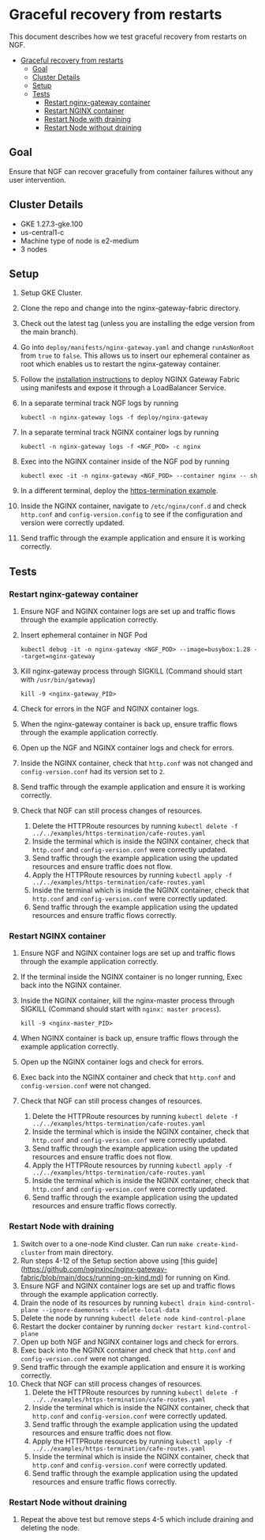 # Graceful recovery from restarts

This document describes how we test graceful recovery from restarts on NGF.

<!-- TOC -->
- [Graceful recovery from restarts](#graceful-recovery-from-restarts)
  - [Goal](#goal)
  - [Cluster Details](#cluster-details)
  - [Setup](#setup)
  - [Tests](#tests)
    - [Restart nginx-gateway container](#restart-nginx-gateway-container)
    - [Restart NGINX container](#restart-nginx-container)
    - [Restart Node with draining](#restart-node-with-draining)
    - [Restart Node without draining](#restart-node-without-draining)
<!-- TOC -->

## Goal
Ensure that NGF can recover gracefully from container failures without any user intervention.

## Cluster Details

- GKE 1.27.3-gke.100
- us-central1-c
- Machine type of node is e2-medium
- 3 nodes

## Setup

1. Setup GKE Cluster.
2. Clone the repo and change into the nginx-gateway-fabric directory.
3. Check out the latest tag (unless you are installing the edge version from the main branch).
4. Go into `deploy/manifests/nginx-gateway.yaml` and change `runAsNonRoot` from `true` to `false`.
This allows us to insert our ephemeral container as root which enables us to restart the nginx-gateway container.
5. Follow the [installation instructions](https://github.com/nginxinc/nginx-gateway-fabric/blob/main/docs/installation.md)
to deploy NGINX Gateway Fabric using manifests and expose it through a LoadBalancer Service.
6. In a separate terminal track NGF logs by running

    ```console
    kubectl -n nginx-gateway logs -f deploy/nginx-gateway
    ```

7. In a separate terminal track NGINX container logs by running

    ```console
    kubectl -n nginx-gateway logs -f <NGF_POD> -c nginx
    ```

8. Exec into the NGINX container inside of the NGF pod by running

    ```console
    kubectl exec -it -n nginx-gateway <NGF_POD> --container nginx -- sh
    ```

9. In a different terminal, deploy the
[https-termination example](https://github.com/nginxinc/nginx-gateway-fabric/tree/main/examples/https-termination).
10. Inside the NGINX container, navigate to `/etc/nginx/conf.d` and check `http.conf` and `config-version.config` to see
if the configuration and version were correctly updated.
11. Send traffic through the example application and ensure it is working correctly.

## Tests

### Restart nginx-gateway container

1. Ensure NGF and NGINX container logs are set up and traffic flows through the example application correctly.
2. Insert ephemeral container in NGF Pod

    ```console
    kubectl debug -it -n nginx-gateway <NGF_POD> --image=busybox:1.28 --target=nginx-gateway
    ```

3. Kill nginx-gateway process through SIGKILL (Command should start with `/usr/bin/gateway`)

    ```console
    kill -9 <nginx-gateway_PID>
    ```

4. Check for errors in the NGF and NGINX container logs.
5. When the nginx-gateway container is back up, ensure traffic flows through the example application correctly.
6. Open up the NGF and NGINX container logs and check for errors.
7. Inside the NGINX container, check that `http.conf` was not changed and `config-version.conf` had its version set to `2`.
8. Send traffic through the example application and ensure it is working correctly.
9. Check that NGF can still process changes of resources.
   1. Delete the HTTPRoute resources by running `kubectl delete -f ../../examples/https-termination/cafe-routes.yaml`
   2. Inside the terminal which is inside the NGINX container, check that `http.conf` and
   `config-version.conf` were correctly updated.
   3. Send traffic through the example application using the updated resources and ensure traffic does not flow.
   4. Apply the HTTPRoute resources by running `kubectl apply -f ../../examples/https-termination/cafe-routes.yaml`
   5. Inside the terminal which is inside the NGINX container, check that `http.conf` and
   `config-version.conf` were correctly updated.
   6. Send traffic through the example application using the updated resources and ensure traffic flows correctly.

### Restart NGINX container

1. Ensure NGF and NGINX container logs are set up and traffic flows through the example application correctly.
2. If the terminal inside the NGINX container is no longer running, Exec back into the NGINX container.
3. Inside the NGINX container, kill the nginx-master process through SIGKILL (Command should start with `nginx: master process`).

    ```console
    kill -9 <nginx-master_PID>
    ```

4. When NGINX container is back up, ensure traffic flows through the example application correctly.
5. Open up the NGINX container logs and check for errors.
6. Exec back into the NGINX container and check that `http.conf` and `config-version.conf` were not changed.
7. Check that NGF can still process changes of resources.
   1. Delete the HTTPRoute resources by running `kubectl delete -f ../../examples/https-termination/cafe-routes.yaml`
   2. Inside the terminal which is inside the NGINX container, check that `http.conf` and
      `config-version.conf` were correctly updated.
   3. Send traffic through the example application using the updated resources and ensure traffic does not flow.
   4. Apply the HTTPRoute resources by running `kubectl apply -f ../../examples/https-termination/cafe-routes.yaml`
   5. Inside the terminal which is inside the NGINX container, check that `http.conf` and
      `config-version.conf` were correctly updated.
   6. Send traffic through the example application using the updated resources and ensure traffic flows correctly.

### Restart Node with draining

1. Switch over to a one-node Kind cluster. Can run `make create-kind-cluster` from main directory.
2. Run steps 4-12 of the Setup section above using [this guide]
(https://github.com/nginxinc/nginx-gateway-fabric/blob/main/docs/running-on-kind.md) for running on Kind.
3. Ensure NGF and NGINX container logs are set up and traffic flows through the example application correctly.
4. Drain the node of its resources by running `kubectl drain kind-control-plane --ignore-daemonsets --delete-local-data`
5. Delete the node by running `kubectl delete node kind-control-plane`
6. Restart the docker container by running `docker restart kind-control-plane`
7. Open up both NGF and NGINX container logs and check for errors.
8. Exec back into the NGINX container and check that `http.conf` and `config-version.conf` were not changed.
9. Send traffic through the example application and ensure it is working correctly.
10. Check that NGF can still process changes of resources.
    1. Delete the HTTPRoute resources by running `kubectl delete -f ../../examples/https-termination/cafe-routes.yaml`
    2. Inside the terminal which is inside the NGINX container, check that `http.conf` and
    `config-version.conf` were correctly updated.
    3. Send traffic through the example application using the updated resources and ensure traffic does not flow.
    4. Apply the HTTPRoute resources by running `kubectl apply -f ../../examples/https-termination/cafe-routes.yaml`
    5. Inside the terminal which is inside the NGINX container, check that `http.conf` and
    `config-version.conf` were correctly updated.
    6. Send traffic through the example application using the updated resources and ensure traffic flows correctly.

### Restart Node without draining

1. Repeat the above test but remove steps 4-5 which include draining and deleting the node.
